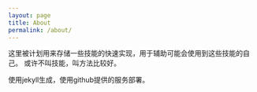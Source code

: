 ```yaml
---
layout: page
title: About
permalink: /about/
---
```


这里被计划用来存储一些技能的快速实现，用于辅助可能会使用到这些技能的自己。
或许不叫技能，叫方法比较好。

使用jekyll生成，使用github提供的服务部署。
